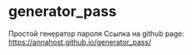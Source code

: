 # generator_pass
Простой генератор пароля
Ссылка на github page: https://annahost.github.io/generator_pass/
